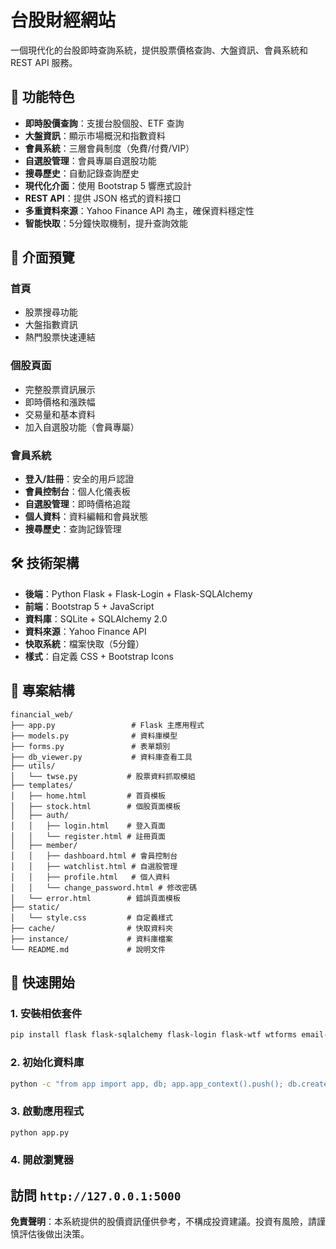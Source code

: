 # 台股財經網站

一個現代化的台股即時查詢系統，提供股票價格查詢、大盤資訊、會員系統和 REST API 服務。

## 🚀 功能特色

- **即時股價查詢**：支援台股個股、ETF 查詢
- **大盤資訊**：顯示市場概況和指數資料
- **會員系統**：三層會員制度（免費/付費/VIP）
- **自選股管理**：會員專屬自選股功能
- **搜尋歷史**：自動記錄查詢歷史
- **現代化介面**：使用 Bootstrap 5 響應式設計
- **REST API**：提供 JSON 格式的資料接口
- **多重資料來源**：Yahoo Finance API 為主，確保資料穩定性
- **智能快取**：5分鐘快取機制，提升查詢效能

## 📱 介面預覽

### 首頁
- 股票搜尋功能
- 大盤指數資訊
- 熱門股票快速連結

### 個股頁面
- 完整股票資訊展示
- 即時價格和漲跌幅
- 交易量和基本資料
- 加入自選股功能（會員專屬）

### 會員系統
- **登入/註冊**：安全的用戶認證
- **會員控制台**：個人化儀表板
- **自選股管理**：即時價格追蹤
- **個人資料**：資料編輯和會員狀態
- **搜尋歷史**：查詢記錄管理

## 🛠 技術架構

- **後端**：Python Flask + Flask-Login + Flask-SQLAlchemy
- **前端**：Bootstrap 5 + JavaScript
- **資料庫**：SQLite + SQLAlchemy 2.0
- **資料來源**：Yahoo Finance API
- **快取系統**：檔案快取（5分鐘）
- **樣式**：自定義 CSS + Bootstrap Icons

## 📂 專案結構

```
financial_web/
├── app.py                 # Flask 主應用程式
├── models.py              # 資料庫模型
├── forms.py               # 表單類別
├── db_viewer.py           # 資料庫查看工具
├── utils/
│   └── twse.py           # 股票資料抓取模組
├── templates/
│   ├── home.html         # 首頁模板
│   ├── stock.html        # 個股頁面模板
│   ├── auth/
│   │   ├── login.html    # 登入頁面
│   │   └── register.html # 註冊頁面
│   ├── member/
│   │   ├── dashboard.html # 會員控制台
│   │   ├── watchlist.html # 自選股管理
│   │   ├── profile.html   # 個人資料
│   │   └── change_password.html # 修改密碼
│   └── error.html        # 錯誤頁面模板
├── static/
│   └── style.css         # 自定義樣式
├── cache/                # 快取資料夾
├── instance/             # 資料庫檔案
└── README.md             # 說明文件
```

## 🚀 快速開始

### 1. 安裝相依套件

```bash
pip install flask flask-sqlalchemy flask-login flask-wtf wtforms email-validator requests pandas werkzeug
```

### 2. 初始化資料庫

```bash
python -c "from app import app, db; app.app_context().push(); db.create_all()"
```

### 3. 啟動應用程式

```bash
python app.py
```

### 4. 開啟瀏覽器

訪問 `http://127.0.0.1:5000`
---

**免責聲明**：本系統提供的股價資訊僅供參考，不構成投資建議。投資有風險，請謹慎評估後做出決策。 
